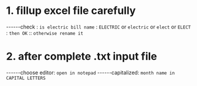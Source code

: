 
# 1. fillup excel file carefully
------check :   `is electric bill name` : `ELECTRIC` or `electric` or `elect` or `ELECT` : `then OK` :: `otherwise rename it`

# 2. after complete .txt input file
------choose editor:    `open in notepad`
------capitalized:      `month name in CAPITAL LETTERS`
